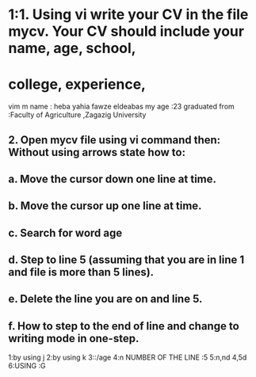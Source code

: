# 1:1. Using vi write your CV in the file mycv. Your CV should include your name, age, school,
# college, experience,
 vim m 
  name : heba yahia fawze eldeabas
 my age :23
 graduated from :Faculty of Agriculture ,Zagazig University
 ## 2. Open mycv file using vi command then: Without using arrows state how to:
 ## a. Move the cursor down one line at time.
 ## b. Move the cursor up one line at time.
 ## c. Search for word age
 ## d. Step to line 5 (assuming that you are in line 1 and file is more than 5 lines).
 ## e. Delete the line you are on and line 5.
## f. How to step to the end of line and change to writing mode in one-step.  
 1:by using j
 2:by using k 
 3::/age 
 4:n NUMBER OF THE LINE :5
 5:n,nd  4,5d 
 6:USING :G  
 